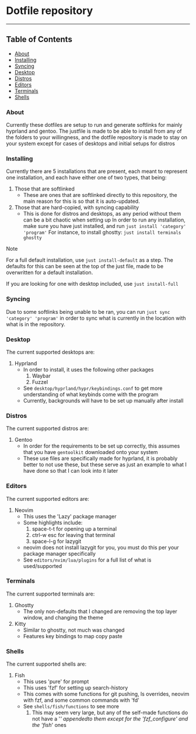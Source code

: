 # Dotfile repository

-----

## Table of Contents
- [About](#about)
- [Installing](#installing)
- [Syncing](#syncing)
- [Desktop](#desktop)
- [Distros](#distros)
- [Editors](#editors)
- [Terminals](#terminals)
- [Shells](#shells)


### About
Currently these dotfiles are setup to run and generate softlinks for mainly hyprland and gentoo.
The justfile is made to be able to install from any of the folders to your willingness, and the dotfile repository is made to stay on your system except for cases of desktops and initial setups for distros


### Installing
Currently there are 5 installations that are present, each meant to represent one installation, and each have either one of two types, that being:
1. Those that are softlinked
    * These are ones that are softlinked directly to this repository, the main reason for this is so that it is auto-updated.
2. Those that are hard-copied, with syncing capability
    * This is done for distros and desktops, as any period without them can be a bit chaotic when setting up
In order to run any installation, make sure you have just installed, and run
`just install 'category' 'program'`
For instance, to install ghostty:
`just install terminals ghostty`

> [!NOTE]
> For a full default installation, use `just install-default` as a step.
> The defaults for this can be seen at the top of the just file, made to be
> overwritten for a default installation.
>
> If you are looking for one with desktop included, use `just install-full` 

### Syncing
Due to some softlinks being unable to be ran, you can run
`just sync 'category' 'program'`
in order to sync what is currently in the location with what is in the repository.

### Desktop
The current supported desktops are:
1. Hyprland
    * In order to install, it uses the following other packages
        1. Waybar
        2. Fuzzel
    * See `desktop/hyprland/hypr/keybindings.conf` to get more understanding of what keybinds come with the program
    * Currently, backgrounds will have to be set up manually after install

### Distros
The current supported distros are:
1. Gentoo
    * In order for the requirements to be set up correctly, this assumes that you have `gentoolkit` downloaded onto your system
    * These use files are specifically made for hyprland, it is probably better to not use these, but these serve as just an example to what I have done so that I can look into it later

### Editors
The current supported editors are:
1. Neovim
    * This uses the 'Lazy' package manager
    * Some highlights include:
        1. space-t-t for opening up a terminal
        2. ctrl-w esc for leaving that terminal
        3. space-l-g for lazygit
    * neovim does not install lazygit for you, you must do this per your package manager specifically
    * See `editors/nvim/lua/plugins` for a full list of what is used/supported

### Terminals
The current supported terminals are:
1. Ghostty
    * The only non-defaults that I changed are removing the top layer window, and changing the theme
2. Kitty
    * Similar to ghostty, not much was changed
    * Features key bindings to map copy paste

### Shells
The current supported shells are:
1. Fish
    * This uses 'pure' for prompt
    * This uses 'fzf' for setting up search-history
    * This comes with some functions for git pushing, ls overrides, neovim with fzf, and some common commands with 'fd'
    * See `shells/fish/functions` to see more
        1. This may seem very large, but any of the self-made functions do not have a '_' appendedto them except for the 'fzf_configure' and the 'fish_' ones
